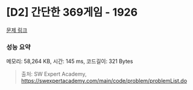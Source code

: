 # [D2] 간단한 369게임 - 1926 

[문제 링크](https://swexpertacademy.com/main/code/problem/problemDetail.do?contestProbId=AV5PTeo6AHUDFAUq) 

### 성능 요약

메모리: 58,264 KB, 시간: 145 ms, 코드길이: 321 Bytes



> 출처: SW Expert Academy, https://swexpertacademy.com/main/code/problem/problemList.do